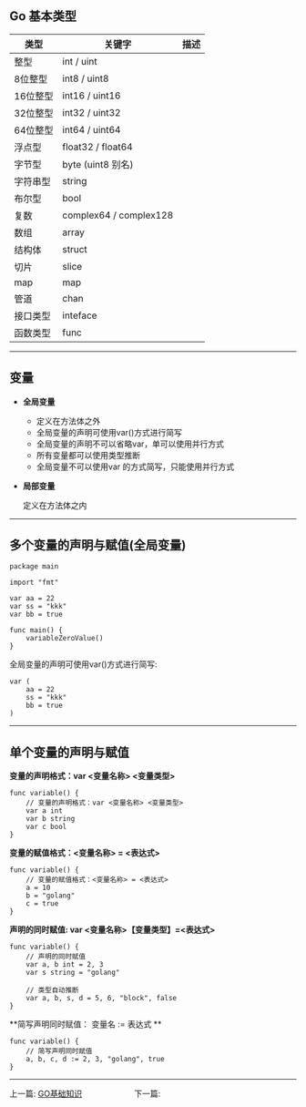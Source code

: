 ## Go 基本类型

类型 | 关键字 | 描述
---- | ---- | ----
整型 | int / uint |
8位整型 | int8 / uint8 |
16位整型 | int16 / uint16 |
32位整型 | int32 / uint32 |
64位整型 | int64 / uint64 |
浮点型 | float32 / float64 |
字节型 | byte (uint8 别名) |
字符串型 | string |
布尔型 | bool |
复数 | complex64 / complex128 |
数组 | array |
结构体 | struct |
切片 | slice |
map | map |
管道 | chan |
接口类型 | inteface |
函数类型 | func |

---

## 变量

- **全局变量**

  - 定义在方法体之外
  - 全局变量的声明可使用var()方式进行简写
  - 全局变量的声明不可以省略var，单可以使用并行方式
  - 所有变量都可以使用类型推断
  - 全局变量不可以使用var 的方式简写，只能使用并行方式


- **局部变量**

  定义在方法体之内

---

## 多个变量的声明与赋值(全局变量)

```
package main

import "fmt"

var aa = 22
var ss = "kkk"
var bb = true

func main() {
	variableZeroValue()
}
```

全局变量的声明可使用var()方式进行简写:

```
var (
	aa = 22
	ss = "kkk"
	bb = true
)
```

---

## 单个变量的声明与赋值

**变量的声明格式：var <变量名称> <变量类型>**

```
func variable() {
	// 变量的声明格式：var <变量名称> <变量类型>
	var a int
	var b string
	var c bool
}
```

**变量的赋值格式：<变量名称> = <表达式>**

```
func variable() {
	// 变量的赋值格式：<变量名称> = <表达式>
	a = 10
	b = "golang"
	c = true
}
```

**声明的同时赋值: var <变量名称>【变量类型】=<表达式>**

```
func variable() {
	// 声明的同时赋值
	var a, b int = 2, 3
	var s string = "golang"

	// 类型自动推断
	var a, b, s, d = 5, 6, "block", false
}
```

**简写声明同时赋值： 变量名 := 表达式
**

```
func variable() {
	// 简写声明同时赋值
	a, b, c, d := 2, 3, "golang", true
}
```

---

上一篇: [GO基础知识](05_GO基础知识.md)   &emsp;&emsp;&emsp;&emsp;&emsp;&emsp; 下一篇:
